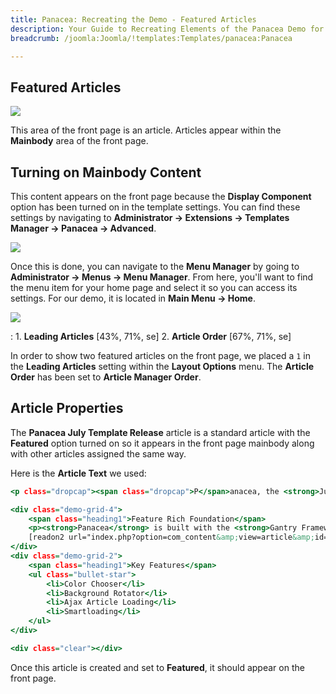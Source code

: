```yaml
---
title: Panacea: Recreating the Demo - Featured Articles
description: Your Guide to Recreating Elements of the Panacea Demo for Joomla
breadcrumb: /joomla:Joomla/!templates:Templates/panacea:Panacea

---
```


Featured Articles
-----

![][demo]

This area of the front page is an article. Articles appear within the **Mainbody** area of the front page.

Turning on Mainbody Content
-----

This content appears on the front page because the **Display Component** option has been turned on in the template settings. You can find these settings by navigating to **Administrator -> Extensions -> Templates Manager -> Panacea -> Advanced**.

![][advanced]

Once this is done, you can navigate to the **Menu Manager** by going to **Administrator -> Menus -> Menu Manager**. From here, you'll want to find the menu item for your home page and select it so you can access its settings. For our demo, it is located in **Main Menu -> Home**.

![][menu]

:   1. **Leading Articles** [43%, 71%, se]
    2. **Article Order** [67%, 71%, se]

In order to show two featured articles on the front page, we placed a `1` in the **Leading Articles** setting within the **Layout Options** menu. The **Article Order** has been set to **Article Manager Order**.

Article Properties
-----

The **Panacea July Template Release** article is a standard article with the **Featured** option turned on so it appears in the front page mainbody along with other articles assigned the same way.

Here is the **Article Text** we used:

~~~ .html
<p class="dropcap"><span class="dropcap">P</span>anacea, the <strong>July 2010</strong> Template Club release, encapsulates stylistc <strong>freedom</strong> with the inclusion of the <strong>Color Chooser</strong>, allowing for easy style customization with just a few clicks. An unconventional feature for such a design choice.</p>

<div class="demo-grid-4">
    <span class="heading1">Feature Rich Foundation</span>
    <p><strong>Panacea</strong> is built with the <strong>Gantry Framework</strong>, offering a powerful base for the template with such notable features as the <strong>960 Grid System</strong>, amongst others.</p>
    [readon2 url="index.php?option=com_content&amp;view=article&amp;id=1&amp;Itemid=107"]Learn more[/readon2]
</div>
<div class="demo-grid-2">
    <span class="heading1">Key Features</span>
    <ul class="bullet-star">
        <li>Color Chooser</li>
        <li>Background Rotator</li>
        <li>Ajax Article Loading</li>
        <li>Smartloading</li>
    </ul>
</div>

<div class="clear"></div>
~~~

Once this article is created and set to **Featured**, it should appear on the front page.

[demo]: assets/demo_3.jpeg
[advanced]: assets/setadvanced.jpeg
[menu]: assets/menu.jpeg
